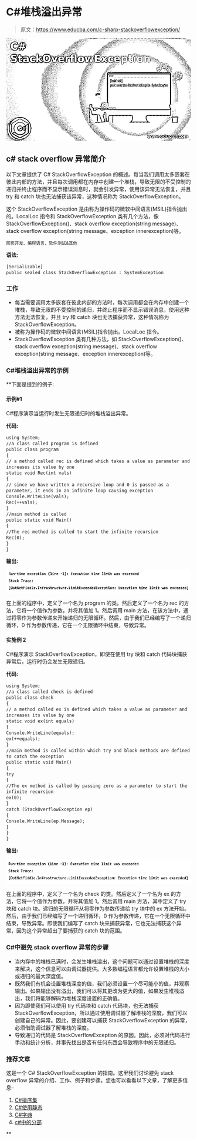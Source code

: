 # C#堆栈溢出异常

> 原文：<https://www.educba.com/c-sharp-stackoverflowexception/>

![C# StackOverflowException](img/359f7aa0af00fbb880641034be8ca712.png)



## c# stack overflow 异常简介

以下文章提供了 C# StackOverflowException 的概述。每当我们调用太多嵌套在彼此内部的方法，并且每次调用都在内存中创建一个堆栈，导致无限的不受控制的递归并终止程序而不显示错误消息时，就会引发异常，使用该异常无法恢复，并且 try 和 catch 块也无法捕获该异常，这种情况称为 StackOverflowException。

这个 StackOverflowException 是由称为操作码的微软中间语言(MSIL)指令抛出的。LocalLoc 指令和 StackOverflowException 类有几个方法，像 StackOverflowException()、stack overflow exception(string message)、stack overflow exception(string message、exception innerexception)等。

<small>网页开发、编程语言、软件测试&其他</small>

**语法:**

```
[Serializable]
public sealed class StackOverflowException : SystemException
```

### 工作

*   每当需要调用太多嵌套在彼此内部的方法时，每次调用都会在内存中创建一个堆栈，导致无限的不受控制的递归，并终止程序而不显示错误消息，使用这种方法无法恢复，并且 try 和 catch 块也无法捕获异常，这种情况称为 StackOverflowException。
*   被称为操作码的微软中间语言(MSIL)指令抛出。LocalLoc 指令。
*   StackOverflowException 类有几种方法，如 StackOverflowException()、stack overflow exception(string message)、stack overflow exception(string message、exception innerexception)等。

### C#堆栈溢出异常的示例

 **下面是提到的例子:

#### 示例#1

C#程序演示当运行时发生无限递归时的堆栈溢出异常。

**代码:**

```
using System;
//a class called program is defined
public class program
{
// a method called rec is defined which takes a value as parameter and increases its value by one
static void Rec(int vals)
{
// since we have written a recursive loop and 0 is passed as a parameter, it ends in an infinite loop causing exception
Console.WriteLine(vals);
Rec(++vals);
}
//main method is called
public static void Main()
{
//The rec method is called to start the infinite recursion
Rec(0);
}
}
```

**输出:**

![c# StackOverflowException 1](img/990aa4fce18731cf0644a03766eeef98.png)



在上面的程序中，定义了一个名为 program 的类。然后定义了一个名为 rec 的方法，它将一个值作为参数，并将其值加 1。然后调用 main 方法，在该方法中，通过将零作为参数传递来开始递归的无限循环。然后，由于我们已经编写了一个递归循环，0 作为参数传递，它在一个无限循环中结束，导致异常。

#### 实施例 2

C#程序演示 StackOverflowException，即使在使用 try 块和 catch 代码块捕获异常后，运行时仍会发生无限递归。

**代码:**

```
using System;
//a class called check is defined
public class check
{
// a method called ex is defined which takes a value as parameter and increases its value by one
static void ex(int equals)
{
Console.WriteLine(equals);
ex(++equals);
}
//main method is called within which try and block methods are defined to catch the exception
public static void Main()
{
try
{
//The ex method is called by passing zero as a parameter to start the infinite recursion
ex(0);
}
catch (StackOverflowException ep)
{
Console.WriteLine(ep.Message);
}
}
}
```

**输出:**

![c# StackOverflowException 2](img/c2227e3ac21d11b0628bcfa07be66054.png)



在上面的程序中，定义了一个名为 check 的类。然后定义了一个名为 ex 的方法，它将一个值作为参数，并将其值加 1。然后调用 main 方法，其中定义了 try 块和 catch 块。递归的无限循环从将零作为参数传递给 try 块中的 ex 方法开始。然后，由于我们已经编写了一个递归循环，0 作为参数传递，它在一个无限循环中结束，导致异常。即使我们编写了 catch 块来捕获异常，它也无法捕获这个异常，因为这个异常超出了要捕获的 catch 块的范围。

### C#中避免 stack overflow 异常的步骤

*   当内存中的堆栈已满时，会发生堆栈溢出，这个问题可以通过设置堆栈的深度来解决，这个信息可以由调试器提供。大多数编程语言都允许设置堆栈的大小或递归的最大深度值。
*   既然我们有机会设置堆栈深度的值，我们必须设置一个尽可能小的值，并观察输出。如果输出没有溢出，我们可以将其更改为更大的值，如果发生堆栈溢出，我们将能够解码为堆栈深度设置的正确值。
*   因为即使我们可以使用 try 代码块和 catch 代码块，也无法捕获 StackOverflowException，所以通过使用调试器了解堆栈的深度，我们可以创建自己的异常。因此，要创建可以捕获 StackOverflowException 的异常，必须借助调试器了解堆栈的深度。
*   导致递归的代码是 StackOverflowException 的原因。因此，必须对代码进行手动和统计分析，并事先找出是否有任何东西会导致程序中的无限递归。

### 推荐文章

这是一个 C# StackOverflowException 的指南。这里我们讨论避免 stack overflow 异常的介绍、工作、例子和步骤。您也可以看看以下文章，了解更多信息–

1.  [C#排序集](https://www.educba.com/c-sharp-sortedset/)
2.  [C#使用静态](https://www.educba.com/c-using-static/)
3.  [C#字典](https://www.educba.com/c-sharp-dictionary/)
4.  [c#中的分部](https://www.educba.com/partial-in-c-sharp/)





**